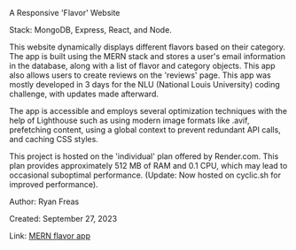 A Responsive 'Flavor' Website

Stack: MongoDB, Express, React, and Node.

This website dynamically displays different flavors based on their category. The app is built using the MERN stack and stores a user's email information in the database, along with a list of flavor and category objects. This app also allows users to create reviews on the 'reviews' page. This app was mostly developed in 3 days for the NLU (National Louis University) coding challenge, with updates made afterward.

The app is accessible and employs several optimization techniques with the help of Lighthouse such as using modern image formats like .avif, prefetching content, using a global context to prevent redundant API calls, and caching CSS styles.

This project is hosted on the 'individual' plan offered by Render.com. This plan provides approximately 512 MB of RAM and 0.1 CPU, which may lead to occasional suboptimal performance. (Update: Now hosted on cyclic.sh for improved performance).

Author: Ryan Freas

Created: September 27, 2023

Link: [MERN flavor app](https://mern-flavor-site.onrender.com/)
